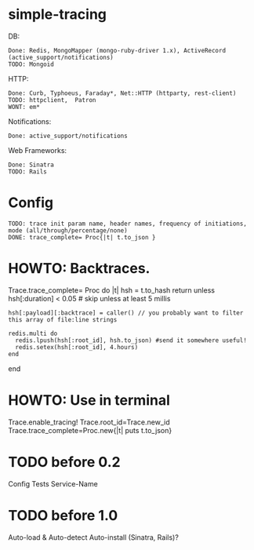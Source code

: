 simple-tracing
========

DB:

    Done: Redis, MongoMapper (mongo-ruby-driver 1.x), ActiveRecord (active_support/notifications)
    TODO: Mongoid

HTTP:

    Done: Curb, Typhoeus, Faraday*, Net::HTTP (httparty, rest-client)
    TODO: httpclient,  Patron
    WONT: em*

Notifications:

    Done: active_support/notifications

Web Frameworks:

    Done: Sinatra
    TODO: Rails

Config
=============

    TODO: trace init param name, header names, frequency of initiations, mode (all/through/percentage/none)
    DONE: trace_complete= Proc{|t| t.to_json }


HOWTO: Backtraces.
==============

  Trace.trace_complete= Proc do |t|
    hsh = t.to_hash
    return unless hsh[:duration] < 0.05 # skip unless at least 5 millis
    
    hsh[:payload][:backtrace] = caller() // you probably want to filter this array of file:line strings

    redis.multi do
      redis.lpush(hsh[:root_id], hsh.to_json) #send it somewhere useful!
      redis.setex(hsh[:root_id], 4.hours)
    end
  end


HOWTO: Use in terminal
==============

Trace.enable_tracing!
Trace.root_id=Trace.new_id
Trace.trace_complete=Proc.new{|t| puts t.to_json}


TODO before 0.2
==============
  Config
  Tests
  Service-Name

TODO before 1.0
==============
  Auto-load & Auto-detect
  Auto-install (Sinatra, Rails)?
